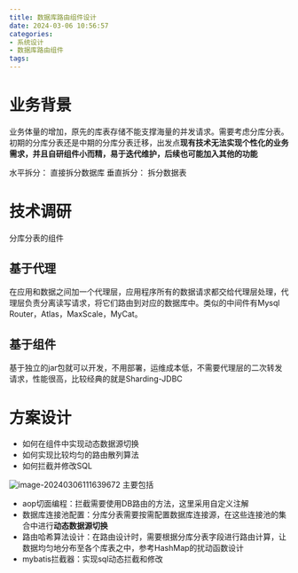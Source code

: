 ```yaml
---
title: 数据库路由组件设计
date: 2024-03-06 10:56:57
categories:
- 系统设计
- 数据库路由组件
tags:
---
```


# 业务背景
业务体量的增加，原先的库表存储不能支撑海量的并发请求。需要考虑分库分表。
初期的分库分表还是中期的分库分表迁移，出发点**现有技术无法实现个性化的业务需求，并且自研组件小而精，易于迭代维护，后续也可能加入其他的功能**

水平拆分：
直接拆分数据库
垂直拆分：
拆分数据表

# 技术调研
分库分表的组件
## 基于代理
在应用和数据之间加一个代理层，应用程序所有的数据请求都交给代理层处理，代理层负责分离读写请求，将它们路由到对应的数据库中。类似的中间件有Mysql Router，Atlas，MaxScale，MyCat。

## 基于组件
基于独立的jar包就可以开发，不用部署，运维成本低，不需要代理层的二次转发请求，性能很高，比较经典的就是Sharding-JDBC

# 方案设计
- 如何在组件中实现动态数据源切换
- 如何实现比较均匀的路由散列算法
- 如何拦截并修改SQL

![image-20240306111639672](https://web-mhe.oss-cn-beijing.aliyuncs.com/hexo/image-20240306111639672.png)
主要包括
- aop切面编程：拦截需要使用DB路由的方法，这里采用自定义注解
- 数据库连接池配置：分库分表需要按需配置数据库连接源，在这些连接池的集合中进行**动态数据源切换**
- 路由哈希算法设计：在路由设计时，需要根据分库分表字段进行路由计算，让数据均匀地分布至各个库表之中，参考HashMap的扰动函数设计
- mybatis拦截器：实现sql动态拦截和修改